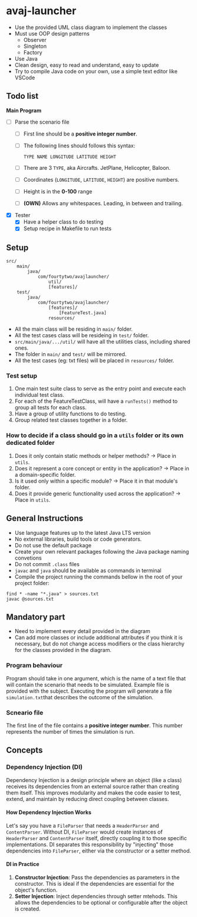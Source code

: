 # avaj-launcher

- Use the provided UML class diagram to implement the classes
- Must use OOP design patterns
    - Observer
    - Singleton
    - Factory
- Use Java
- Clean design, easy to read and understand, easy to update
- Try to compile Java code on your own, use a simple text editor like VSCode

## Todo list

**Main Program**

- [ ] Parse the scenario file
    - [ ] First line should be a **positive integer number**.
    - [ ] The following lines should follows this syntax:
        
        ```text
        TYPE NAME LONGITUDE LATITUDE HEIGHT
        ```

    - [ ] There are 3 `TYPE`, aka Aircrafts. JetPlane, Helicopter, Baloon.
    - [ ] Coordinates (`LONGITUDE`, `LATITUDE`, `HEIGHT`) are positive numbers.
    - [ ] Height is in the **0-100** range
    - [ ] **(OWN)** Allows any whitespaces. Leading, in between and trailing.

- [x] Tester
    - [x] Have a helper class to do testing
    - [x] Setup recipe in Makefile to run tests

## Setup

```text
src/
    main/
        java/
            com/fourtytwo/avajlauncher/
                util/
                [features]/
    test/
        java/
            com/fourtytwo/avajlauncher/
                [features]/
                    [FeatureTest.java]
                resources/
```

- All the main class will be residing in `main/` folder.
- All the test cases class will be resideing in `test/` folder.
- `src/main/java/.../util/` will have all the utilities class, including shared ones.
- The folder in `main/` and `test/` will be mirrored.
- All the test cases (eg: txt files) will be placed in `resources/` folder.

### Test setup

1. One main test suite class to serve as the entry point and execute each individual test class.
2. For each of the FeatureTestClass, will have a `runTests()` method to group all tests for each class.
3. Have a group of utility functions to do testing.
4. Group related test classes together in a folder.

### How to decide if a class should go in a `utils` folder or its own dedicated folder

1. Does it only contain static methods or helper methods? -> Place in `utils`.
2. Does it represent a core concept or entity in the application? -> Place in a domain-specific folder.
3. Is it used only within a specific module? -> Place it in that module's folder.
4. Does it provide generic functionality used across the application? -> Place in `utils`.

## General Instructions

- Use language features up to the latest Java LTS version
- No external libraries, build tools or code generators.
- Do not use the default package
- Create your own relevant packages following the Java package naming convetions
- Do not commit `.class` files
- `javac` and `java` should be available as commands in terminal
- Compile the project running the commands bellow in the root of your project folder:

```shell
find * -name "*.java" > sources.txt
javac @sources.txt
```

## Mandatory part

- Need to implement every detail provided in the diagram
- Can add more classes or include additional attributes if you think it is necessary, but do not change access modifiers or the class hierarchy for the classes provided in the diagram.

### Program behaviour

Program should take in one argument, which is the name of a text file that will contain the scenario that needs to be simulated. Example file is provided with the subject. Executing the program will generate a file `simulation.txt`that describes the outcome of the simulation.

### Scneario file

The first line of the file contains a **positive integer number**. This number represents the number of times the simulation is run.

## Concepts

### Dependency Injection (DI)

Dependency Injection is a design principle where an object (like a class) receives its dependencies from an external source rather than creating them itself. This improves modularity and makes the code easier to test, extend, and maintain by reducing direct coupling between classes.

#### How Dependency Injection Works

Let's say you have a `FileParser` that needs a `HeaderParser` and `ContentParser`. Without DI, `FileParser` would create instances of `HeaderParser` and `ContentParser` itself, directly coupling it to those specific implementations. DI separates this responsibility by "injecting" those dependencies into `FileParser`, either via the constructor or a setter method.

#### DI in Practice

1. **Constructor Injection**: Pass the dependencies as parameters in the constructor. This is ideal if the dependencies are essential for the object's function.
2. **Setter Injection**: Inject dependencies through setter mtehods. This allows the dependencies to be optional or configurable after the object is created.

